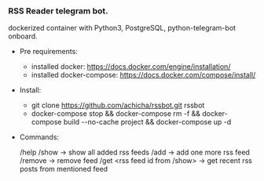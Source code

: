 ### RSS Reader telegram bot.

dockerized container with Python3, PostgreSQL, python-telegram-bot onboard.


- Pre requirements:

	- installed docker: https://docs.docker.com/engine/installation/
	- installed docker-compose: https://docs.docker.com/compose/install/

- Install:

	- git clone https://github.com/achicha/rssbot.git rssbot
	- docker-compose stop && docker-compose rm -f && docker-compose build --no-cache project && docker-compose up -d

- Commands:

	 /help
	 /show -> show all added rss feeds
	 /add <rss feed>  -> add one more rss feed
	 /remove <rss feed id>  -> remove feed
	 /get <rss feed id from /show> <number of posts> -> get recent rss posts from mentioned feed